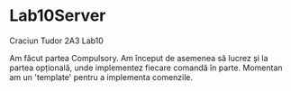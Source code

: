 # Lab10Server
Craciun Tudor 2A3 Lab10

Am făcut partea Compulsory. Am început de asemenea să lucrez și la partea opțională, unde implementez fiecare comandă în parte. Momentan am un 'template' pentru a implementa comenzile.
